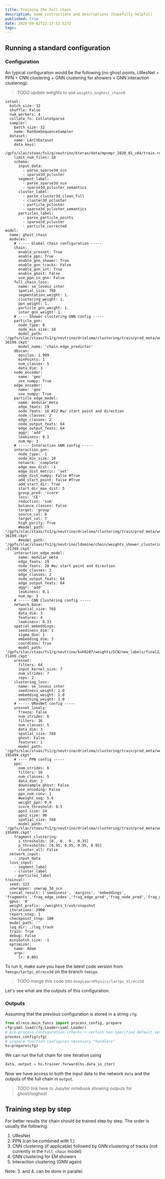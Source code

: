 ```yaml
---
title: Training the full chain
description: Some instructions and descriptions (hopefully helpful)
published: true
date: 2020-09-02T22:17:53.527Z
tags: 
---
```


## Running a standard configuration

### Configuration
An typical configuration would be the following (no ghost points, UResNet + PPN + CNN clustering + GNN clustering for showers + GNN interaction clustering):

> TODO update weights to use `weights_noghost_chain0`

```
iotool:
  batch_size: 32
  shuffle: False
  num_workers: 4
  collate_fn: CollateSparse
  sampler:
    batch_size: 32
    name: RandomSequenceSampler
  dataset:
    name: LArCVDataset
    data_keys:
      - /gpfs/slac/staas/fs1/g/neutrino/kterao/data/mpvmpr_2020_01_v04/train.root
    limit_num_files: 10
    schema:
      input_data:
        - parse_sparse3d_scn
        - sparse3d_pcluster
      segment_label:
        - parse_sparse3d_scn
        - sparse3d_pcluster_semantics
      cluster_label:
        - parse_cluster3d_clean_full
        - cluster3d_pcluster
        - particle_pcluster
        - sparse3d_pcluster_semantics
      particles_label:
        - parse_particle_points
        - sparse3d_pcluster
        - particle_corrected
model:
  name: ghost_chain
  modules:
    # ----- Global chain configuration -----
    chain:
      enable_uresnet: True
      enable_ppn: True
      enable_gnn_shower: True
      enable_gnn_tracks: False
      enable_gnn_int: True
      enable_ghost: False
      use_ppn_in_gnn: False
    full_chain_loss:
      name: se_lovasz_inter
      spatial_size: 768
      segmentation_weight: 1.
      clustering_weight: 1.
      ppn_weight: 1.
      particle_gnn_weight: 1.
      inter_gnn_weight: 1.
    # ---- Shower clustering GNN config -----
    particle_gnn:
      node_type: 0
      node_min_size: 10
      model_path: '/gpfs/slac/staas/fs1/g/neutrino/drielsma/clustering/train/prod_meta/weights/cluster_full_gnn/dbscan/snapshot-36199.ckpt'
      model_name: 'chain.edge_predictor'
    dbscan:
      epsilon: 1.999
      minPoints: 1
      num_classes: 5
      data_dim: 3
    node_encoder:
      name: 'geo'
      use_numpy: True
    edge_encoder:
      name: 'geo'
      use_numpy: True
    particle_edge_model:
      name: modular_meta
      edge_feats: 19
      node_feats: 16 #22 #w/ start point and direction
      node_classes: 2
      edge_classes: 2
      node_output_feats: 64
      edge_output_feats: 64
      aggr: 'add'
      leakiness: 0.1
      num_mp: 3
    # ----- Interaction GNN config -----
    interaction_gnn:
      node_type: -1
      node_min_size: 10
      network: 'complete'
      edge_max_dist: -1
      edge_dist_metric: 'set'
      edge_dist_numpy: False #True
      add_start_point: False #True
      add_start_dir: True
      start_dir_max_dist: 5
      group_pred: 'score'
      loss: 'CE'
      reduction: 'sum'
      balance_classes: False
      target: 'group'
      source_col: 6
      target_col: 7
      high_purity: True
      #model_path: '/gpfs/slac/staas/fs1/g/neutrino/drielsma/clustering/train/prod_meta/weights/cluster_full_gnn/dbscan/snapshot-36199.ckpt'
      #model_path: '/gpfs/slac/staas/fs1/g/neutrino/ldomine/chain/weights_shower_clustering0/snapshot--21749.ckpt'
    interaction_edge_model:
      name: modular_meta
      edge_feats: 19
      node_feats: 28 #w/ start point and direction
      node_classes: 2
      edge_classes: 2
      node_output_feats: 64
      edge_output_feats: 64
      aggr: 'add'
      leakiness: 0.1
      num_mp: 3
    # ----- CNN Clustering config -----
    network_base:
      spatial_size: 768
      data_dim: 3
      features: 4
      leakiness: 0.33
    spatial_embeddings:
      seediness_dim: 1
      sigma_dim: 1
      embedding_dim: 3
      coordConv: True
      model_path: '/gpfs/slac/staas/fs1/g/neutrino/koh0207/weights/SCN/new_labels/final2/with_seed/snapshot-71499.ckpt'
    uresnet:
      filters: 64
      input_kernel_size: 7
      num_strides: 7
      reps: 2
    clustering_loss:
      name: se_lovasz_inter
      seediness_weight: 1.0
      embedding_weight: 1.0
      smoothing_weight: 1.0
    # ----- UResNet config -----
    uresnet_lonely:
      freeze: False
      num_strides: 6
      filters: 16
      num_classes: 5
      data_dim: 3
      spatial_size: 768
      ghost: False
      features: 1
      model_path: '/gpfs/slac/staas/fs1/g/neutrino/drielsma/clustering/train/prod_meta/weights/uresnet_ppn/snapshot-195499.ckpt'
    # ---- PPN config -----
    ppn:
      num_strides: 6
      filters: 16
      num_classes: 5
      data_dim: 3
      downsample_ghost: False
      use_encoding: False
      ppn_num_conv: 1
      #weight_seg: 5.0
      weight_ppn: 0.9
      score_threshold: 0.5
      ppn1_size: 24
      ppn2_size: 96
      spatial_size: 768
      model_path: '/gpfs/slac/staas/fs1/g/neutrino/drielsma/clustering/train/prod_meta/weights/uresnet_ppn/snapshot-195499.ckpt'
    fragment_clustering:
      s_thresholds: [0., 0., 0., 0.35]
      p_thresholds: [0.95, 0.95, 0.95, 0.95]
      cluster_all: False
  network_input:
    - input_data
  loss_input:
    - segment_label
    - cluster_label
    - particles_label
trainval:
  seed: 123
  unwrapper: unwrap_3d_scn
  concat_result: ['seediness', 'margins', 'embeddings', 'fragments','frag_edge_index','frag_edge_pred','frag_node_pred','frag_group_pred','particles','inter_edge_index','inter_edge_pred']
  gpus: '0'
  weight_prefix: ./weights_trash/snapshot
  iterations: 2000
  report_step: 1
  checkpoint_step: 100
  model_path: ''
  log_dir: ./log_trash
  train: True
  debug: False
  minibatch_size: -1
  optimizer:
    name: Adam
    args:
      lr: 0.001
```
To run it, make sure you have the latest code version from `Temigo/lartpc_mlreco3d` on the branch `temigo`.

> TODO merge this code into `DeepLearnPhysics/lartpc_mlreco3d`

Let's see what are the outputs of this configuration.

### Outputs
Assuming that the previous configuration is stored in a string `cfg`:
```python
from mlreco.main_funcs import process_config, prepare
cfg=yaml.load(cfg,Loader=yaml.Loader)
# pre-process configuration (checks + certain non-specified default settings)
process_config(cfg)
# prepare function configures necessary "handlers"
hs=prepare(cfg)
```
We can run the full chain for one iteration using
```python
data, output = hs.trainer.forward(hs.data_io_iter)
```
Now we have access to both the input data to the network `data` and the outputs of the full chain in `output`.

> TODO link here to Jupyter notebook showing outputs for ghost/noghost

## Training step by step
For better results the chain should be trained step by step. The order is usually the following:

1. UResNet
2. PPN (can be combined with 1.)
3. CNN clustering (if applicable) followed by GNN clustering of tracks (not currently in the `full_chain` model)
4. GNN clustering for EM showers
5. Interaction clustering (GNN again)


Note: 3. and 4. can be done in parallel.